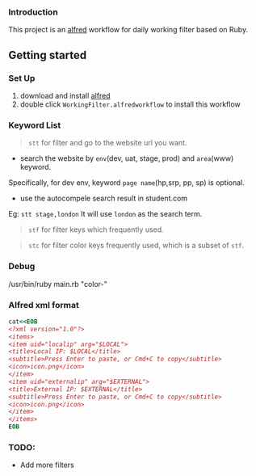### Introduction

This project is an [alfred](https://www.alfredapp.com/) workflow for daily working filter based on Ruby.

## Getting started
### Set Up

1. download and install [alfred](https://www.alfredapp.com/)
2. double click `WorkingFilter.alfredworkflow` to install this workflow


### Keyword List

> `stt` for filter and go to the website url you want.
- search the website by `env`(dev, uat, stage, prod) and `area`(www) keyword.

Specifically, for dev env, keyword `page name`(hp,srp, pp, sp) is optional.

- use the autocompele search result in student.com

Eg: `stt stage,london`
It will use `london` as the search term. 


> `stf` for filter keys which frequently used.


> `stc` for filter color keys frequently used, which is a subset of `stf`.

### Debug

/usr/bin/ruby main.rb "color-"

### Alfred xml format
```ruby
cat<<EOB
<?xml version="1.0"?>
<items>
<item uid="localip" arg="$LOCAL">
<title>Local IP: $LOCAL</title>
<subtitle>Press Enter to paste, or Cmd+C to copy</subtitle>
<icon>icon.png</icon>
</item>
<item uid="externalip" arg="$EXTERNAL">
<title>External IP: $EXTERNAL</title>
<subtitle>Press Enter to paste, or Cmd+C to copy</subtitle>
<icon>icon.png</icon>
</item>
</items>
EOB
```

### TODO:

* Add more filters
